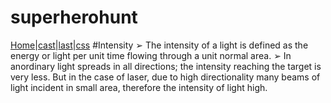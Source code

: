 # superherohunt
[Home](README.md)|[cast](cast.md)|[last](last.md)|[css](css)
#Intensity
➢ The intensity of a light is defined as the energy or light per unit time flowing through
a unit normal area.
➢ In anordinary light spreads in all directions; the intensity reaching the target is very
less. But in the case of laser, due to high directionality many beams of light
incident in small area, therefore the intensity of light high.

